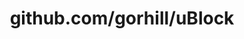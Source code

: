---
layout: post
title: github.com/gorhill/uBlock
categories: link
tags: [انگلیسی, برنامه‌نویسی]
---